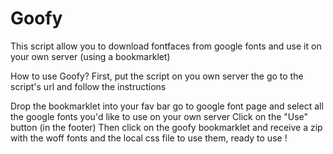 Goofy
=====

This script allow you to download fontfaces from google fonts and use it on your own server (using a bookmarklet)

How to use Goofy?
First, put the script on you own server
the go to the script's url and follow the instructions

Drop the bookmarklet into your fav bar
go to google font page and select all the google fonts you'd like to use on your own server
Click on the "Use" button (in the footer)
Then click on the goofy bookmarklet and receive a zip with the woff fonts and the local css file to use them, ready to use !

